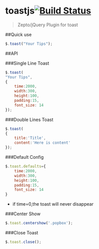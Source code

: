 toastjs[![Build Status](https://travis-ci.org/devWayne/toast.js.svg?branch=master)](https://travis-ci.org/devWayne/toast.js)
============
> Zepto/jQuery Plugin for toast

##Quick use

```javascript  
$.toast("Your Tips");
```
##API

###Single Line Toast
```javascript  
$.toast(
"Your Tips",
{
	time:2000,
	width:300,
	height:100,
	padding:15,
	font_size: 14
});
``` 

###Double Lines Toast
```javascript  
$.toast(
{
	title:'Title',
	content:'Here is content'
});
```

###Default Config
```javascript  
$.toast.defaults={
	time:2000,
	width:300,
	height:100,
	padding:15,
	font_size: 14
}
```
 - if time=0,the toast will never disappear

###Center Show
```javascript 
$.toast.centershow('.popbox');
```
###Close Toast
```javascript 
$.toast.close();
```



